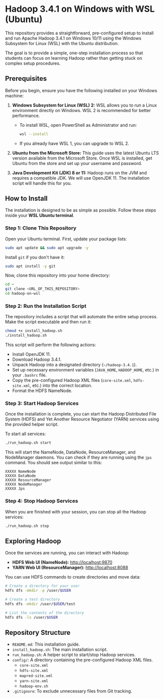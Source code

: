 # Hadoop 3.4.1 on Windows with WSL (Ubuntu)

This repository provides a straightforward, pre-configured setup to install and run Apache Hadoop 3.4.1 on Windows 10/11 using the Windows Subsystem for Linux (WSL) with the Ubuntu distribution.

The goal is to provide a simple, one-step installation process so that students can focus on learning Hadoop rather than getting stuck on complex setup procedures.

## Prerequisites

Before you begin, ensure you have the following installed on your Windows machine:

1.  **Windows Subsystem for Linux (WSL) 2:** WSL allows you to run a Linux environment directly on Windows. WSL 2 is recommended for better performance.
    * To install WSL, open PowerShell as Administrator and run:
        ```bash
        wsl --install
        ```
    * If you already have WSL 1, you can upgrade to WSL 2.

2.  **Ubuntu from the Microsoft Store:** This guide uses the latest Ubuntu LTS version available from the Microsoft Store. Once WSL is installed, get Ubuntu from the store and set up your username and password.

3.  **Java Development Kit (JDK) 8 or 11:** Hadoop runs on the JVM and requires a compatible JDK. We will use OpenJDK 11. The installation script will handle this for you.

## How to Install

The installation is designed to be as simple as possible. Follow these steps inside your **WSL Ubuntu terminal**.

### Step 1: Clone This Repository

Open your Ubuntu terminal. First, update your package lists:

```bash
sudo apt update && sudo apt upgrade -y
```

Install `git` if you don't have it:

```bash
sudo apt install -y git
```

Now, clone this repository into your home directory:

```bash
cd ~
git clone <URL_OF_THIS_REPOSITORY>
cd hadoop-on-wsl
```

### Step 2: Run the Installation Script

The repository includes a script that will automate the entire setup process. Make the script executable and then run it:

```bash
chmod +x install_hadoop.sh
./install_hadoop.sh
```

This script will perform the following actions:
* Install OpenJDK 11.
* Download Hadoop 3.4.1.
* Unpack Hadoop into a designated directory (`~/hadoop-3.4.1`).
* Set up necessary environment variables (`JAVA_HOME`, `HADOOP_HOME`, etc.) in your `.bashrc` file.
* Copy the pre-configured Hadoop XML files (`core-site.xml`, `hdfs-site.xml`, etc.) into the correct location.
* Format the HDFS NameNode.

### Step 3: Start Hadoop Services

Once the installation is complete, you can start the Hadoop Distributed File System (HDFS) and Yet Another Resource Negotiator (YARN) services using the provided helper script.

To start all services:
```bash
./run_hadoop.sh start
```

This will start the NameNode, DataNode, ResourceManager, and NodeManager daemons. You can check if they are running using the `jps` command. You should see output similar to this:
```
XXXXX NameNode
XXXXX DataNode
XXXXX ResourceManager
XXXXX NodeManager
XXXXX Jps
```

### Step 4: Stop Hadoop Services

When you are finished with your session, you can stop all the Hadoop services:

```bash
./run_hadoop.sh stop
```

## Exploring Hadoop

Once the services are running, you can interact with Hadoop:

* **HDFS Web UI (NameNode):** [http://localhost:9870](http://localhost:9870)
* **YARN Web UI (ResourceManager):** [http://localhost:8088](http://localhost:8088)

You can use HDFS commands to create directories and move data:

```bash
# Create a directory for your user
hdfs dfs -mkdir -p /user/$USER

# Create a test directory
hdfs dfs -mkdir /user/$USER/test

# List the contents of the directory
hdfs dfs -ls /user/$USER
```

## Repository Structure

* `README.md`: This installation guide.
* `install_hadoop.sh`: The main installation script.
* `run_hadoop.sh`: A helper script to start/stop Hadoop services.
* `config/`: A directory containing the pre-configured Hadoop XML files.
    * `core-site.xml`
    * `hdfs-site.xml`
    * `mapred-site.xml`
    * `yarn-site.xml`
    * `hadoop-env.sh`
* `.gitignore`: To exclude unnecessary files from Git tracking.
